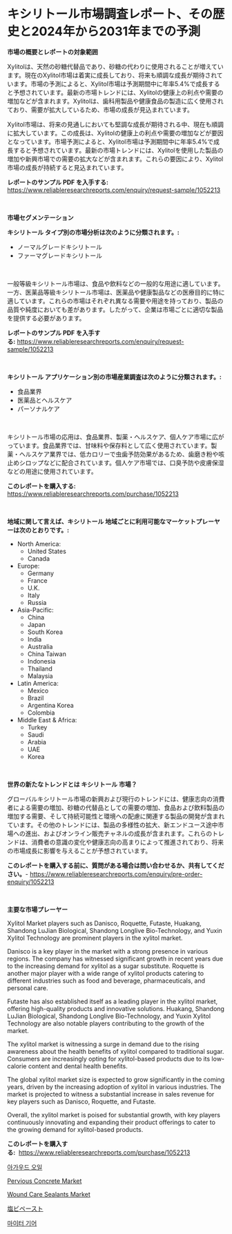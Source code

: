 <p><h1>キシリトール市場調査レポート、その歴史と2024年から2031年までの予測</h1></p><p><strong>市場の概要とレポートの対象範囲</strong></p>
<p><p>Xylitolは、天然の砂糖代替品であり、砂糖の代わりに使用されることが増えています。現在のXylitol市場は着実に成長しており、将来も順調な成長が期待されています。市場の予測によると、Xylitol市場は予測期間中に年率5.4%で成長すると予想されています。最新の市場トレンドには、Xylitolの健康上の利点や需要の増加などが含まれます。Xylitolは、歯科用製品や健康食品の製造に広く使用されており、需要が拡大しているため、市場の成長が見込まれています。</p><p>Xylitol市場は、将来の見通しにおいても堅調な成長が期待される中、現在も順調に拡大しています。この成長は、Xylitolの健康上の利点や需要の増加などが要因となっています。市場予測によると、Xylitol市場は予測期間中に年率5.4%で成長すると予想されています。最新の市場トレンドには、Xylitolを使用した製品の増加や新興市場での需要の拡大などが含まれます。これらの要因により、Xylitol市場の成長が持続すると見込まれています。</p></p>
<p><strong>レポートのサンプル PDF を入手する:</strong> <a href="https://www.reliableresearchreports.com/enquiry/request-sample/1052213">https://www.reliableresearchreports.com/enquiry/request-sample/1052213</a></p>
<p>&nbsp;</p>
<p><strong>市場セグメンテーション</strong></p>
<p><strong>キシリトール タイプ別の市場分析は次のように分類されます。:</strong></p>
<p><ul><li>ノーマルグレードキシリトール</li><li>ファーマグレードキシリトール</li></ul></p>
<p>&nbsp;</p>
<p><p>一般等級キシリトール市場は、食品や飲料などの一般的な用途に適しています。一方、医薬品等級キシリトール市場は、医薬品や健康製品などの医療目的に特に適しています。これらの市場はそれぞれ異なる需要や用途を持っており、製品の品質や純度においても差があります。したがって、企業は市場ごとに適切な製品を提供する必要があります。</p></p>
<p><strong>レポートのサンプル PDF を入手する:</strong>&nbsp;<a href="https://www.reliableresearchreports.com/enquiry/request-sample/1052213">https://www.reliableresearchreports.com/enquiry/request-sample/1052213</a></p>
<p>&nbsp;</p>
<p><strong> キシリトール アプリケーション別の市場産業調査は次のように分類されます。:</strong></p>
<p><ul><li>食品業界</li><li>医薬品とヘルスケア</li><li>パーソナルケア</li></ul></p>
<p>&nbsp;</p>
<p><p>キシリトール市場の応用は、食品業界、製薬・ヘルスケア、個人ケア市場に広がっています。食品業界では、甘味料や保存料として広く使用されています。製薬・ヘルスケア業界では、低カロリーで虫歯予防効果があるため、歯磨き粉や咳止めシロップなどに配合されています。個人ケア市場では、口臭予防や皮膚保湿などの用途に使用されています。</p></p>
<p><strong>このレポートを購入する:</strong>&nbsp; <a href="https://www.reliableresearchreports.com/purchase/1052213">https://www.reliableresearchreports.com/purchase/1052213</a></p>
<p>&nbsp;</p>
<p><strong>地域に関して言えば、キシリトール 地域ごとに利用可能なマーケットプレーヤーは次のとおりです。:</strong></p>
<p><ul>
    <li>
        North America:
        <ul>
            <li>United States</li>
            <li>Canada</li>
        </ul>
    </li>
    <li>
        Europe:
        <ul>
            <li>Germany</li>
            <li>France</li>
            <li>U.K.</li>
            <li>Italy</li>
            <li>Russia</li>
        </ul>
    </li>
    <li>
        Asia-Pacific:
        <ul>
            <li>China</li>
            <li>Japan</li>
            <li>South Korea</li>
            <li>India</li>
            <li>Australia</li>
            <li>China Taiwan</li>
            <li>Indonesia</li>
            <li>Thailand</li>
            <li>Malaysia</li>
        </ul>
    </li>
    <li>
        Latin America:
        <ul>
            <li>Mexico</li>
            <li>Brazil</li>
            <li>Argentina Korea</li>
            <li>Colombia</li>
        </ul>
    </li>
    <li>
        Middle East & Africa:
        <ul>
            <li>Turkey</li>
            <li>Saudi</li>
            <li>Arabia</li>
            <li>UAE</li>
            <li>Korea</li>
        </ul>
    </li>
    </ul></p>
<p>&nbsp;</p>
<p><strong>世界の新たなトレンドとは キシリトール 市場？</strong></p>
<p><p>グローバルキシリトール市場の新興および現行のトレンドには、健康志向の消費者による需要の増加、砂糖の代替品としての需要の増加、食品および飲料製品の増加する需要、そして持続可能性と環境への配慮に関連する製品の開発が含まれています。その他のトレンドには、製品の多様性の拡大、新エンドユース途中市場への進出、およびオンライン販売チャネルの成長が含まれます。これらのトレンドは、消費者の意識の変化や健康志向の高まりによって推進されており、将来の市場成長に影響を与えることが予想されています。</p></p>
<p><strong>このレポートを購入する前に、質問がある場合は問い合わせるか、共有してください。</strong>- <a href="https://www.reliableresearchreports.com/enquiry/pre-order-enquiry/1052213">https://www.reliableresearchreports.com/enquiry/pre-order-enquiry/1052213</a></p>
<p>&nbsp;</p>
<p><strong>主要な市場プレーヤー</strong></p>
<p><p>Xylitol Market players such as Danisco, Roquette, Futaste, Huakang, Shandong LuJian Biological, Shandong Longlive Bio-Technology, and Yuxin Xylitol Technology are prominent players in the xylitol market.</p><p>Danisco is a key player in the market with a strong presence in various regions. The company has witnessed significant growth in recent years due to the increasing demand for xylitol as a sugar substitute. Roquette is another major player with a wide range of xylitol products catering to different industries such as food and beverage, pharmaceuticals, and personal care.</p><p>Futaste has also established itself as a leading player in the xylitol market, offering high-quality products and innovative solutions. Huakang, Shandong LuJian Biological, Shandong Longlive Bio-Technology, and Yuxin Xylitol Technology are also notable players contributing to the growth of the market.</p><p>The xylitol market is witnessing a surge in demand due to the rising awareness about the health benefits of xylitol compared to traditional sugar. Consumers are increasingly opting for xylitol-based products due to its low-calorie content and dental health benefits.</p><p>The global xylitol market size is expected to grow significantly in the coming years, driven by the increasing adoption of xylitol in various industries. The market is projected to witness a substantial increase in sales revenue for key players such as Danisco, Roquette, and Futaste.</p><p>Overall, the xylitol market is poised for substantial growth, with key players continuously innovating and expanding their product offerings to cater to the growing demand for xylitol-based products.</p></p>
<p><strong>このレポートを購入する:</strong>&nbsp;&nbsp;<a href="https://www.reliableresearchreports.com/purchase/1052213">https://www.reliableresearchreports.com/purchase/1052213</a></p>
<p><p><a href="https://github.com/sougarounis/Market-Research-Report-List-2/blob/main/8855546189542.md">아가우드 오일</a></p><p><a href="https://issuu.com/reportprime-2/docs/pervious-concrete-market-size-2030.pptx">Pervious Concrete Market</a></p><p><a href="https://github.com/singletonthaxterkelliehr2df/Market-Research-Report-List-1/blob/main/wound-care-sealants-market.md">Wound Care Sealants Market</a></p><p><a href="https://github.com/oqoeusbvpadwjs08/Market-Research-Report-List-1/blob/main/2908650189719.md">塩ビペースト</a></p><p><a href="https://github.com/vs2869dizt0/Market-Research-Report-List-1/blob/main/5984971189543.md">마이터 기어</a></p></p>